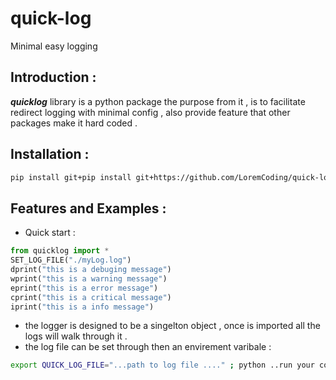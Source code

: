 # quick-log
Minimal easy logging 
## Introduction  : 
***quicklog*** library is a python package the purpose from it , is to facilitate redirect logging with minimal config , also provide feature that other packages make it hard coded .

## Installation : 
```bash
pip install git+pip install git+https://github.com/LoremCoding/quick-log.git
```

## Features and Examples  : 
* Quick start :
```python
from quicklog import *
SET_LOG_FILE("./myLog.log")
dprint("this is a debuging message")
wprint("this is a warning message")
eprint("this is a error message")
cprint("this is a critical message")
iprint("this is a info message")
```
* the logger is designed to be a singelton object , once is imported all the logs will walk through it .
* the log file can be set through then an envirement varibale  :
```bash
export QUICK_LOG_FILE="...path to log file ...." ; python ..run your code ...
```
